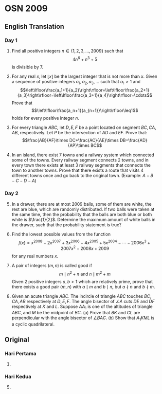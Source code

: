 # OSN 2009

## English Translation

### Day 1

1. Find all positive integers $n\in\{1,2,3,\ldots,2009\}$ such that
$$4n^6 + n^3 + 5$$
is divisible by $7$.

2. For any real $x$, let $\lfloor x\rfloor$ be the largest integer that is not more than $x$. Given a sequence of positive integers $a_1,a_2,a_3,\ldots$ such that $a_1>1$ and
$$\left\lfloor\frac{a_1+1}{a_2}\right\rfloor=\left\lfloor\frac{a_2+1}{a_3}\right\rfloor=\left\lfloor\frac{a_3+1}{a_4}\right\rfloor=\cdots$$
Prove that
$$\left\lfloor\frac{a_n+1}{a_{n+1}}\right\rfloor\leq1$$
holds for every positive integer $n$.

3. For every triangle $ABC$, let $D,E,F$ be a point located on segment $BC,CA,AB$, respectively. Let $P$ be the intersection of $AD$ and $EF$. Prove that:
$$\frac{AB}{AF}\times DC+\frac{AC}{AE}\times DB=\frac{AD}{AP}\times BC$$

4. In an island, there exist 7 towns and a railway system which connected some of the towns. Every railway segment connects 2 towns, and in every town there exists at least 3 railway segments that connects the town to another towns. Prove that there exists a route that visits 4 different towns once and go back to the original town. (Example: $A-B-C-D-A$)

### Day 2

5. In a drawer, there are at most $2009$ balls, some of them are white, the rest are blue, which are randomly distributed. If two balls were taken at the same time, then the probability that the balls are both blue or both white is $\frac{1}{2}$. Determine the maximum amount of white balls in the drawer, such that the probability statement is true?

6. Find the lowest possible values from the function
$$f(x) = x^{2008} - 2x^{2007} + 3x^{2006} - 4x^{2005} + 5x^{2004} - \cdots - 2006x^3 + 2007x^2 - 2008x + 2009$$
for any real numbers $x$.

7. A pair of integers $(m,n)$ is called good if
$$m\mid n^2 + n \ \text{and} \ n\mid m^2 + m$$
Given 2 positive integers $a,b > 1$ which are relatively prime, prove that there exists a good pair $(m,n)$ with $a\mid m$ and $b\mid n$, but $a\nmid n$ and $b\nmid m$.

8. Given an acute triangle $ABC$. The incircle of triangle $ABC$ touches $BC,CA,AB$ respectively at $D,E,F$. The angle bisector of $\angle A$ cuts $DE$ and $DF$ respectively at $K$ and $L$. Suppose $AA_1$ is one of the altitudes of triangle $ABC$, and $M$ be the midpoint of $BC$.
(a) Prove that $BK$ and $CL$ are perpendicular with the angle bisector of $\angle BAC$.
(b) Show that $A_1KML$ is a cyclic quadrilateral.

## Original

### Hari Pertama

1.

### Hari Kedua

5. 